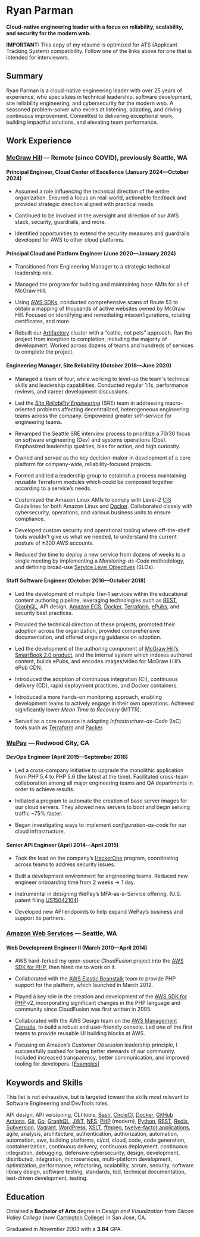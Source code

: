 # Ryan Parman

**Cloud-native engineering leader with a focus on reliability, scalability, and security for the modern web.**

**IMPORTANT:** This copy of my résumé is optimized for ATS (Applicant Tracking System) compatibility. Follow one of the links above for one that is intended for interviewers.

## Summary

Ryan Parman is a cloud-native engineering leader with over 25 years of experience, who specializes in technical leadership, software development, site reliability engineering, and cybersecurity for the modern web. A seasoned problem-solver who excels at listening, adapting, and driving continuous improvement. Committed to delivering exceptional work, building impactful solutions, and elevating team performance.

## Work Experience

### [McGraw Hill] — Remote (since COVID), previously Seattle, WA

#### Principal Engineer, Cloud Center of Excellence (January 2024—October 2024)

* Assumed a role influencing the technical direction of the entire organization. Ensured a focus on real-world, actionable feedback and provided strategic direction aligned with practical needs.

* Continued to be involved in the oversight and direction of our AWS stack, security, guardrails, and more.

* Identified opportunities to extend the security measures and guardrails developed for AWS to other cloud platforms.

#### Principal Cloud and Platform Engineer (June 2020—January 2024)

* Transitioned from Engineering Manager to a strategic technical leadership role.

* Managed the program for building and maintaining base AMIs for all of McGraw Hill.

* Using [AWS SDKs], conducted comprehensive scans of Route 53 to obtain a mapping of thousands of active websites owned by McGraw Hill. Focused on identifying and remediating misconfigurations, rotating certificates, and more.

* Rebuilt our [Artifactory] cluster with a “cattle, not pets” approach. Ran the project from inception to completion, including the majority of development. Worked across dozens of teams and hundreds of services to complete the project.

#### Engineering Manager, Site Reliability (October 2018—June 2020)

* Managed a team of four, while working to level-up the team's technical skills and leadership capabilities. Conducted regular 1:1s, performance reviews, and career development discussions.

* Led the [_Site Reliability Engineering_][SRE] (SRE) team in addressing macro-oriented problems affecting decentralized, heterogeneous engineering teams across the company. Empowered greater self-service for engineering teams.

* Revamped the Seattle SRE interview process to prioritize a 70/30 focus on software engineering (Dev) and systems operations (Ops). Emphasized leadership qualities, bias for action, and high curiosity.

* Owned and served as the key decision-maker in development of a core platform for company-wide, reliability-focused projects.

* Formed and led a leadership group to establish a process maintaining reusable Terraform modules which could be composed together according to a service’s needs.

* Customized the Amazon Linux AMIs to comply with Level-2 [CIS] Guidelines for both Amazon Linux and [Docker]. Collaborated closely with cybersecurity, operations, and various business units to ensure compliance.

* Developed custom security and operational tooling where off-the-shelf tools wouldn't give us what we needed, to understand the current posture of ±200 AWS accounts.

* Reduced the time to deploy a new service from dozens of weeks to a single meeting by implementing a _Monitoring-as-Code_ methodology, and defining broad-use [Service Level Objectives][SLO] (SLOs).

#### Staff Software Engineer (October 2016—October 2018)

* Led the development of multiple Tier-1 services within the educational content authoring pipeline, leveraging technologies such as [REST], [GraphQL], API design, [Amazon ECS], [Docker], [Terraform], [ePubs][EPUB], and security best practices.

* Provided the technical direction of these projects, promoted their adoption across the organization, provided comprehensive documentation, and offered ongoing guidance on adoption.

* Led the development of the authoring component of [McGraw Hill’s SmartBook 2.0 product][SB2], and the internal system which indexes authored content, builds ePubs, and encodes images/video for McGraw Hill’s ePub CDN.

* Introduced the adoption of continuous integration (CI), continuous delivery (CD), rapid deployment practices, and Docker containers.

* Introduced a more hands-on monitoring approach, enabling development teams to actively engage in their own operations. Achieved significantly lower _Mean Time to Recovery_ (MTTR).

* Served as a core resource in adopting _Infrastructure-as-Code_ (IaC) tools such as [Terraform] and [Packer].

### [WePay] — Redwood City, CA

#### DevOps Engineer (April 2015—September 2016)

* Led a cross-company initiative to upgrade the monolithic application from PHP 5.4 to PHP 5.6 (the latest at the time). Facilitated cross-team collaboration among all major engineering teams and QA departments in order to achieve results.

* Initiated a program to automate the creation of base server images for our cloud servers. They allowed new servers to boot and begin serving traffic ~75% faster.

* Began investigating ways to implement _configuration-as-code_ for our cloud infrastructure.

#### Senior API Engineer (April 2014—April 2015)

* Took the lead on the company’s [HackerOne](https://www.hackerone.com) program, coordinating across teams to address security issues.

* Built a development environment for engineering teams. Reduced new engineer onboarding time from 2 weeks → 1 day.

* Instrumental in designing WePay’s MFA-as-a-Service offering. (U.S. patent filing [US15042104])

* Developed new API endpoints to help expand WePay’s business and support its partners.

### [Amazon Web Services] — Seattle, WA

#### Web Development Engineer II (March 2010—April 2014)

* AWS hard-forked my open-source _CloudFusion_ project into the [AWS SDK for PHP], then hired me to work on it.

* Collaborated with the [AWS Elastic Beanstalk] team to provide PHP support for the platform, which launched in March 2012.

* Played a key role in the creation and development of the [AWS SDK for PHP] v2, incorporating significant changes in the PHP language and community since CloudFusion was first written in 2005.

* Collaborated with the AWS Design team on the [AWS Management Console], to build a robust and user-friendly console. Led one of the first teams to provide reusable UI building blocks at AWS.

* Focusing on Amazon’s _Customer Obsession_ leadership principle, I successfully pushed for being better stewards of our community. Included increased transparency, better communication, and improved tooling for developers. [[Examples](https://github.com/skyzyx/resume/blob/master/amazon-specifics.md)]

## Keywords and Skills

This list is not exhaustive, but is targeted toward the skills most relevant to Software Engineering and DevTools roles.

API design, API versioning, CLI tools, [Bash], [CircleCI], [Docker], [GitHub Actions], [Git], [Go], [GraphQL], [JWT], [NFS], [PHP] (modern), [Python], [REST], [Redis], [Subversion], [Vagrant], [WordPress], [XSLT], [ffmpeg], [twelve-factor applications], agile, analysis, architecture, authentication, authorization, automation, automation, aws, building platforms, ci/cd, cloud, code, code generation, containerization, continuous delivery, continuous deployment, continuous integration, debugging, defensive cybersecurity, design, development, distributed, integration, microservices, multi-platform development, optimization, performance, refactoring, scalability, scrum, security, software library design, software testing, standards, tdd, technical documentation, test-driven development, testing.

## Education

Obtained a **Bachelor of Arts** degree in _Design and Visualization_ from _Silicon Valley College_ (now [Carrington College]) in San Jose, CA.

Graduated in _November 2003_ with a **3.84** GPA.

[Alpine Linux]: https://alpinelinux.org
[Amazon ACM]: https://aws.amazon.com/certificate-manager/
[Amazon CloudFront]: https://aws.amazon.com/cloudfront/
[Amazon EC2]: https://aws.amazon.com/ec2/
[Amazon ECS]: https://aws.amazon.com/ecs/
[Amazon IAM]: https://aws.amazon.com/iam/
[Amazon Linux]: https://aws.amazon.com/linux/
[Amazon Route 53]: https://aws.amazon.com/route53/
[Amazon S3]: https://aws.amazon.com/s3/
[Amazon Web Services]: https://www.crunchbase.com/organization/amazon-web-services
[Ansible]: https://www.redhat.com/en/technologies/management/ansible
[ARM64]: https://aws.amazon.com/ec2/graviton/
[Artifactory]: https://jfrog.com/artifactory/
[AWS CloudFormation]: https://aws.amazon.com/cloudformation/
[AWS Control Tower]: https://aws.amazon.com/controltower/
[AWS Elastic Beanstalk]: http://aws.amazon.com/elasticbeanstalk/
[AWS Identity Center]: https://aws.amazon.com/iam/identity-center/
[AWS Lambda]: https://aws.amazon.com/lambda/
[AWS Management Console]: https://console.aws.amazon.com
[AWS Professional Services]: https://aws.amazon.com/professional-services/
[AWS RDS Aurora]: https://aws.amazon.com/rds/aurora/
[AWS SDK for PHP]: https://aws.amazon.com/sdk-for-php/
[AWS SDKs]: https://aws.amazon.com/developer/tools/
[AWS Secrets Manager]: https://aws.amazon.com/secrets-manager/
[AWS Well-Architected]: https://aws.amazon.com/architecture/well-architected/
[AWS]: https://aws.amazon.com
[Bash]: https://www.gnu.org/software/bash/
[Carrington College]: http://carrington.edu/schools/san-jose-california/
[CentOS]: https://en.wikipedia.org/wiki/CentOS
[CircleCI]: https://circleci.com/enterprise/
[CIS]: https://www.cisecurity.org
[Confluence]: https://www.atlassian.com/software/confluence
[Docker]: https://www.docker.com
[EC2 Image Builder]: https://aws.amazon.com/image-builder/
[EPUB]: https://www.w3.org/publishing/epub3/
[ffmpeg]: https://ffmpeg.org
[GCP]: https://cloud.google.com
[Git]: https://git-scm.com
[GitHub (personal)]: https://github.com/skyzyx
[GitHub (side project)]: https://github.com/northwood-labs/
[GitHub Actions]: https://github.com/features/actions
[GitHub Enterprise]: https://github.com/enterprise
[Go]: https://go.dev
[GraphQL]: https://graphql.org
[Jenkins]: https://www.jenkins.io
[Jira]: https://www.atlassian.com/software/jira
[JWT]: https://jwt.io
[kubectl]: https://github.com/kubernetes/kubectl
[LinkedIn]: https://www.linkedin.com/in/rparman/
[McGraw Hill]: https://www.crunchbase.com/organization/mcgraw-hill-education
[NFS]: https://en.wikipedia.org/wiki/Network_File_System
[Nginx]: https://www.nginx.com
[Northwood Labs]: https://www.crunchbase.com/organization/northwood-labs
[OpenTofu]: https://opentofu.org
[Packer]: https://packer.io
[PHP-FIG]: http://www.php-fig.org
[PHP]: https://www.php.net
[Python]: https://www.python.org
[Redis]: https://redis.io
[REST]: https://martinfowler.com/articles/richardsonMaturityModel.html
[SB2]: https://www.mheducation.com/news-media/press-releases/mcgraw-hill-connect-unveils-smartbook.html
[SLO]: https://sre.google/sre-book/service-level-objectives/
[SRE]: https://sre.google/in-conversation/
[Stack Overflow]: https://stackoverflow.com/users/228514/ryan-parman
[Subversion]: https://subversion.apache.org
[Terraform]: https://www.terraform.io
[twelve-factor applications]: https://12factor.net
[Ubuntu]: https://ubuntu.com
[US15042104]: https://patents.google.com/patent/US20160241536A1/en?inventor=Ryan+Parman
[US8103870B2]: https://patents.google.com/patent/US8103870B2/en?inventor=Ryan+Parman
[Vagrant]: https://www.vagrantup.com
[WarpShare]: https://www.crunchbase.com/organization/warpshare
[WePay]: https://www.crunchbase.com/organization/wepay
[WordPress]: https://wordpress.org
[XSLT]: https://developer.mozilla.org/en-US/docs/Web/XSLT
